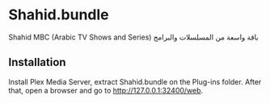 # Shahid.bundle

Shahid MBC (Arabic TV Shows and Series) باقة واسعة من المسلسلات والبرامج


## Installation

Install Plex Media Server, extract Shahid.bundle on the Plug-ins folder.
After that, open a browser and go to http://127.0.0.1:32400/web.

 


